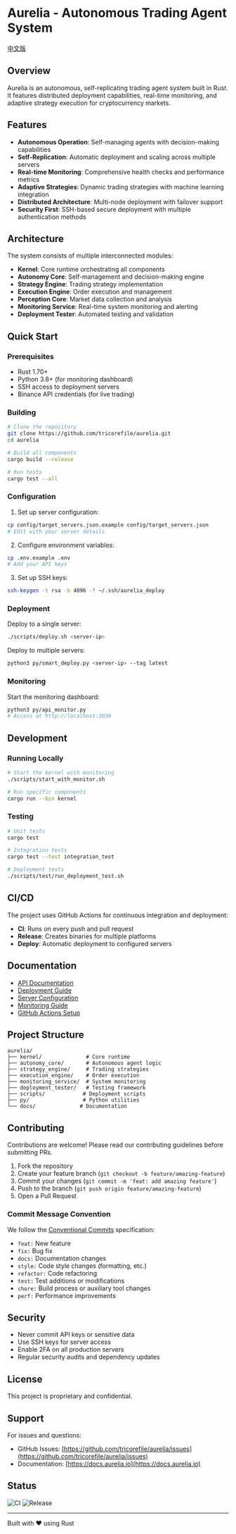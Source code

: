 # Aurelia - Autonomous Trading Agent System

[中文版](README_CN.md)

## Overview

Aurelia is an autonomous, self-replicating trading agent system built in Rust. It features distributed deployment capabilities, real-time monitoring, and adaptive strategy execution for cryptocurrency markets.

## Features

- **Autonomous Operation**: Self-managing agents with decision-making capabilities
- **Self-Replication**: Automatic deployment and scaling across multiple servers
- **Real-time Monitoring**: Comprehensive health checks and performance metrics
- **Adaptive Strategies**: Dynamic trading strategies with machine learning integration
- **Distributed Architecture**: Multi-node deployment with failover support
- **Security First**: SSH-based secure deployment with multiple authentication methods

## Architecture

The system consists of multiple interconnected modules:

- **Kernel**: Core runtime orchestrating all components
- **Autonomy Core**: Self-management and decision-making engine
- **Strategy Engine**: Trading strategy implementation
- **Execution Engine**: Order execution and management
- **Perception Core**: Market data collection and analysis
- **Monitoring Service**: Real-time system monitoring and alerting
- **Deployment Tester**: Automated testing and validation

## Quick Start

### Prerequisites

- Rust 1.70+ 
- Python 3.8+ (for monitoring dashboard)
- SSH access to deployment servers
- Binance API credentials (for live trading)

### Building

```bash
# Clone the repository
git clone https://github.com/tricorefile/aurelia.git
cd aurelia

# Build all components
cargo build --release

# Run tests
cargo test --all
```

### Configuration

1. Set up server configuration:
```bash
cp config/target_servers.json.example config/target_servers.json
# Edit with your server details
```

2. Configure environment variables:
```bash
cp .env.example .env
# Add your API keys
```

3. Set up SSH keys:
```bash
ssh-keygen -t rsa -b 4096 -f ~/.ssh/aurelia_deploy
```

### Deployment

Deploy to a single server:
```bash
./scripts/deploy.sh <server-ip>
```

Deploy to multiple servers:
```bash
python3 py/smart_deploy.py <server-ip> --tag latest
```

### Monitoring

Start the monitoring dashboard:
```bash
python3 py/api_monitor.py
# Access at http://localhost:3030
```

## Development

### Running Locally

```bash
# Start the kernel with monitoring
./scripts/start_with_monitor.sh

# Run specific components
cargo run --bin kernel
```

### Testing

```bash
# Unit tests
cargo test

# Integration tests
cargo test --test integration_test

# Deployment tests
./scripts/test/run_deployment_test.sh
```

## CI/CD

The project uses GitHub Actions for continuous integration and deployment:

- **CI**: Runs on every push and pull request
- **Release**: Creates binaries for multiple platforms
- **Deploy**: Automatic deployment to configured servers

## Documentation

- [API Documentation](docs/API_DOCUMENTATION.md)
- [Deployment Guide](docs/DEPLOYMENT_GUIDE.md)
- [Server Configuration](docs/SERVER_CONFIG_GUIDE.md)
- [Monitoring Guide](docs/MONITORING_COMPARISON.md)
- [GitHub Actions Setup](docs/GITHUB_ACTIONS.md)

## Project Structure

```
aurelia/
├── kernel/              # Core runtime
├── autonomy_core/       # Autonomous agent logic
├── strategy_engine/     # Trading strategies
├── execution_engine/    # Order execution
├── monitoring_service/  # System monitoring
├── deployment_tester/   # Testing framework
├── scripts/            # Deployment scripts
├── py/                 # Python utilities
└── docs/              # Documentation
```

## Contributing

Contributions are welcome! Please read our contributing guidelines before submitting PRs.

1. Fork the repository
2. Create your feature branch (`git checkout -b feature/amazing-feature`)
3. Commit your changes (`git commit -m 'feat: add amazing feature'`)
4. Push to the branch (`git push origin feature/amazing-feature`)
5. Open a Pull Request

### Commit Message Convention

We follow the [Conventional Commits](https://www.conventionalcommits.org/) specification:

- `feat:` New feature
- `fix:` Bug fix
- `docs:` Documentation changes
- `style:` Code style changes (formatting, etc.)
- `refactor:` Code refactoring
- `test:` Test additions or modifications
- `chore:` Build process or auxiliary tool changes
- `perf:` Performance improvements

## Security

- Never commit API keys or sensitive data
- Use SSH keys for server access
- Enable 2FA on all production servers
- Regular security audits and dependency updates

## License

This project is proprietary and confidential.

## Support

For issues and questions:
- GitHub Issues: [https://github.com/tricorefile/aurelia/issues](https://github.com/tricorefile/aurelia/issues)
- Documentation: [https://docs.aurelia.io](https://docs.aurelia.io)

## Status

![CI](https://github.com/tricorefile/aurelia/workflows/CI/badge.svg)
![Release](https://github.com/tricorefile/aurelia/workflows/Release/badge.svg)

---

Built with ❤️ using Rust